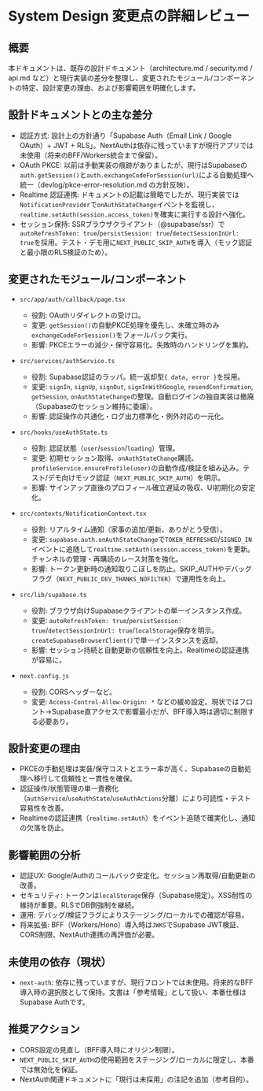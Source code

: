 # System Design 変更点の詳細レビュー

## 概要
本ドキュメントは、既存の設計ドキュメント（architecture.md / security.md / api.md など）と現行実装の差分を整理し、変更されたモジュール/コンポーネントの特定、設計変更の理由、および影響範囲を明確化します。

## 設計ドキュメントとの主な差分
- 認証方式: 設計上の方針通り「Supabase Auth（Email Link / Google OAuth）+ JWT + RLS」。NextAuthは依存に残っていますが現行アプリでは未使用（将来のBFF/Workers統合まで保留）。
- OAuth PKCE: 以前は手動実装の痕跡がありましたが、現行はSupabaseの`auth.getSession()`と`auth.exchangeCodeForSession(url)`による自動処理へ統一（devlog/pkce-error-resolution.md の方針反映）。
- Realtime 認証連携: ドキュメントの記載は簡略でしたが、現行実装では`NotificationProvider`で`onAuthStateChange`イベントを監視し、`realtime.setAuth(session.access_token)`を確実に実行する設計へ強化。
- セッション保持: SSRブラウザクライアント（@supabase/ssr）で`autoRefreshToken: true`/`persistSession: true`/`detectSessionInUrl: true`を採用。テスト・デモ用に`NEXT_PUBLIC_SKIP_AUTH`を導入（モック認証と最小限のRLS検証のため）。

## 変更されたモジュール/コンポーネント
- `src/app/auth/callback/page.tsx`
  - 役割: OAuthリダイレクトの受け口。
  - 変更: `getSession()`の自動PKCE処理を優先し、未確立時のみ`exchangeCodeForSession()`をフォールバック実行。
  - 影響: PKCEエラーの減少・保守容易化。失敗時のハンドリングを集約。

- `src/services/authService.ts`
  - 役割: Supabase認証のラッパ。統一返却型`{ data, error }`を採用。
  - 変更: `signIn`, `signUp`, `signOut`, `signInWithGoogle`, `resendConfirmation`, `getSession`, `onAuthStateChange`の整理。自動ログインの独自実装は撤廃（Supabaseのセッション維持に委譲）。
  - 影響: 認証操作の共通化・ログ出力標準化・例外対応の一元化。

- `src/hooks/useAuthState.ts`
  - 役割: 認証状態（`user`/`session`/`loading`）管理。
  - 変更: 初期セッション取得、`onAuthStateChange`購読、`profileService.ensureProfile(user)`の自動作成/検証を組み込み。テスト/デモ向けモック認証（`NEXT_PUBLIC_SKIP_AUTH`）を明示。
  - 影響: サインアップ直後のプロフィール確立遅延の吸収、UI初期化の安定化。

- `src/contexts/NotificationContext.tsx`
  - 役割: リアルタイム通知（家事の追加/更新、ありがとう受信）。
  - 変更: `supabase.auth.onAuthStateChange`で`TOKEN_REFRESHED`/`SIGNED_IN`イベントに追随して`realtime.setAuth(session.access_token)`を更新。チャンネルの管理・再購読のレース対策を強化。
  - 影響: トークン更新時の通知取りこぼしを防止。SKIP_AUTHやデバッグフラグ（`NEXT_PUBLIC_DEV_THANKS_NOFILTER`）で運用性を向上。

- `src/lib/supabase.ts`
  - 役割: ブラウザ向けSupabaseクライアントの単一インスタンス作成。
  - 変更: `autoRefreshToken: true`/`persistSession: true`/`detectSessionInUrl: true`/`localStorage`保存を明示。`createSupabaseBrowserClient()`で単一インスタンスを返却。
  - 影響: セッション持続と自動更新の信頼性を向上。Realtimeの認証連携が容易に。

- `next.config.js`
  - 役割: CORSヘッダーなど。
  - 変更: `Access-Control-Allow-Origin: *` などの緩め設定。現状ではフロント→Supabase直アクセスで影響最小だが、BFF導入時は適切に制限する必要あり。

## 設計変更の理由
- PKCEの手動処理は実装/保守コストとエラー率が高く、Supabaseの自動処理へ移行して信頼性と一貫性を確保。
- 認証操作/状態管理の単一責務化（`authService`/`useAuthState`/`useAuthActions`分離）により可読性・テスト容易性を改善。
- Realtimeの認証連携（`realtime.setAuth`）をイベント追随で確実化し、通知の欠落を防止。

## 影響範囲の分析
- 認証UX: Google/Authのコールバック安定化。セッション再取得/自動更新の改善。
- セキュリティ: トークンは`localStorage`保存（Supabase規定）。XSS耐性の維持が重要。RLSでDB側強制を継続。
- 運用: デバッグ/検証フラグによりステージング/ローカルでの確認が容易。
- 将来拡張: BFF（Workers/Hono）導入時は`JWKS`でSupabase JWT検証、CORS制限、NextAuth連携の再評価が必要。

## 未使用の依存（現状）
- `next-auth`: 依存に残っていますが、現行フロントでは未使用。将来的なBFF導入時の選択肢として保持。文書は「参考情報」として扱い、本番仕様はSupabase Authです。

## 推奨アクション
- CORS設定の見直し（BFF導入時にオリジン制限）。
- `NEXT_PUBLIC_SKIP_AUTH`の使用範囲をステージング/ローカルに限定し、本番では無効化を保証。
- NextAuth関連ドキュメントに「現行は未採用」の注記を追加（参考目的）。